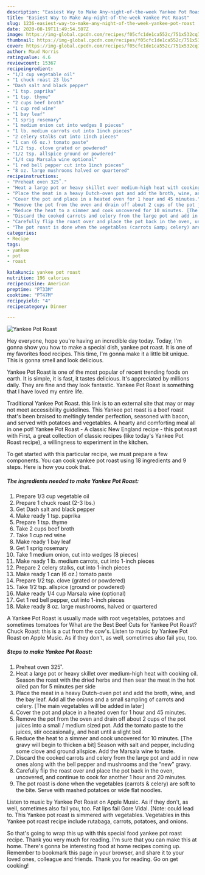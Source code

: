 ```yaml
---
description: "Easiest Way to Make Any-night-of-the-week Yankee Pot Roast"
title: "Easiest Way to Make Any-night-of-the-week Yankee Pot Roast"
slug: 1236-easiest-way-to-make-any-night-of-the-week-yankee-pot-roast
date: 2020-08-19T11:49:54.507Z
image: https://img-global.cpcdn.com/recipes/f05cfc1de1ca552c/751x532cq70/yankee-pot-roast-recipe-main-photo.jpg
thumbnail: https://img-global.cpcdn.com/recipes/f05cfc1de1ca552c/751x532cq70/yankee-pot-roast-recipe-main-photo.jpg
cover: https://img-global.cpcdn.com/recipes/f05cfc1de1ca552c/751x532cq70/yankee-pot-roast-recipe-main-photo.jpg
author: Maud Norris
ratingvalue: 4.6
reviewcount: 15367
recipeingredient:
- "1/3 cup vegetable oil"
- "1 chuck roast 23 lbs"
- "Dash salt and black pepper"
- "1 tsp. paprika"
- "1 tsp. thyme"
- "2 cups beef broth"
- "1 cup red wine"
- "1 bay leaf"
- "1 sprig rosemary"
- "1 medium onion cut into wedges 8 pieces"
- "1 lb. medium carrots cut into 1inch pieces"
- "2 celery stalks cut into 1inch pieces"
- "1 can (6 oz.) tomato paste"
- "1/2 tsp. clove grated or powdered"
- "1/2 tsp. allspice ground or powdered"
- "1/4 cup Marsala wine optional"
- "1 red bell pepper cut into 1inch pieces"
- "8 oz. large mushrooms halved or quartered"
recipeinstructions:
- "Preheat oven 325˚."
- "Heat a large pot or heavy skillet over medium-high heat with cooking oil. Season the roast with the dried herbs and then sear the meat in the hot oiled pan for 5 minutes per side"
- "Place the meat in a heavy Dutch-oven pot and add the broth, wine, and the bay leaf. Add all the onions and a small sampling of carrots and celery. [The main vegetables will be added in later]"
- "Cover the pot and place in a heated oven for 1 hour and 45 minutes."
- "Remove the pot from the oven and drain off about 2 cups of the pot juices into a small / medium sized pot. Add the tomato paste to the juices, stir occasionally, and heat until a slight boil."
- "Reduce the heat to a simmer and cook uncovered for 10 minutes. [The gravy will begin to thicken a bit] Season with salt and pepper, including some clove and ground allspice. Add the Marsala wine to taste."
- "Discard the cooked carrots and celery from the large pot and add in new ones along with the bell pepper and mushrooms and the “new” gravy."
- "Carefully flip the roast over and place the pot back in the oven, uncovered, and continue to cook for another 1 hour and 20 minutes."
- "The pot roast is done when the vegetables (carrots &amp; celery) are soft to the bite. Serve with mashed potatoes or wide flat noodles."
categories:
- Recipe
tags:
- yankee
- pot
- roast

katakunci: yankee pot roast 
nutrition: 196 calories
recipecuisine: American
preptime: "PT33M"
cooktime: "PT47M"
recipeyield: "4"
recipecategory: Dinner

---
```



![Yankee Pot Roast](https://img-global.cpcdn.com/recipes/f05cfc1de1ca552c/751x532cq70/yankee-pot-roast-recipe-main-photo.jpg)

Hey everyone, hope you're having an incredible day today. Today, I'm gonna show you how to make a special dish, yankee pot roast. It is one of my favorites food recipes. This time, I'm gonna make it a little bit unique. This is gonna smell and look delicious.

Yankee Pot Roast is one of the most popular of recent trending foods on earth. It is simple, it is fast, it tastes delicious. It's appreciated by millions daily. They are fine and they look fantastic. Yankee Pot Roast is something that I have loved my entire life.

Traditional Yankee Pot Roast. this link is to an external site that may or may not meet accessibility guidelines. This Yankee pot roast is a beef roast that&#39;s been braised to meltingly tender perfection, seasoned with bacon, and served with potatoes and vegetables. A hearty and comforting meal all in one pot! Yankee Pot Roast - A classic New England recipe - this pot roast with First, a great collection of classic recipes (like today&#39;s Yankee Pot Roast recipe), a willingness to experiment in the kitchen.


To get started with this particular recipe, we must prepare a few components. You can cook yankee pot roast using 18 ingredients and 9 steps. Here is how you cook that.

<!--inarticleads1-->

##### The ingredients needed to make Yankee Pot Roast:

1. Prepare 1/3 cup vegetable oil
1. Prepare 1 chuck roast (2-3 lbs.)
1. Get Dash salt and black pepper
1. Make ready 1 tsp. paprika
1. Prepare 1 tsp. thyme
1. Take 2 cups beef broth
1. Take 1 cup red wine
1. Make ready 1 bay leaf
1. Get 1 sprig rosemary
1. Take 1 medium onion, cut into wedges (8 pieces)
1. Make ready 1 lb. medium carrots, cut into 1-inch pieces
1. Prepare 2 celery stalks, cut into 1-inch pieces
1. Make ready 1 can (6 oz.) tomato paste
1. Prepare 1/2 tsp. clove (grated or powdered)
1. Take 1/2 tsp. allspice (ground or powdered)
1. Make ready 1/4 cup Marsala wine (optional)
1. Get 1 red bell pepper, cut into 1-inch pieces
1. Make ready 8 oz. large mushrooms, halved or quartered


A Yankee Pot Roast is usually made with root vegetables, potatoes and sometimes tomatoes for What are the Best Beef Cuts for Yankee Pot Roast? Chuck Roast: this is a cut from the cow&#39;s. Listen to music by Yankee Pot Roast on Apple Music. As if they don&#39;t, as well, sometimes also fail you, too. 

<!--inarticleads2-->

##### Steps to make Yankee Pot Roast:

1. Preheat oven 325˚.
1. Heat a large pot or heavy skillet over medium-high heat with cooking oil. Season the roast with the dried herbs and then sear the meat in the hot oiled pan for 5 minutes per side
1. Place the meat in a heavy Dutch-oven pot and add the broth, wine, and the bay leaf. Add all the onions and a small sampling of carrots and celery. [The main vegetables will be added in later]
1. Cover the pot and place in a heated oven for 1 hour and 45 minutes.
1. Remove the pot from the oven and drain off about 2 cups of the pot juices into a small / medium sized pot. Add the tomato paste to the juices, stir occasionally, and heat until a slight boil.
1. Reduce the heat to a simmer and cook uncovered for 10 minutes. [The gravy will begin to thicken a bit] Season with salt and pepper, including some clove and ground allspice. Add the Marsala wine to taste.
1. Discard the cooked carrots and celery from the large pot and add in new ones along with the bell pepper and mushrooms and the “new” gravy.
1. Carefully flip the roast over and place the pot back in the oven, uncovered, and continue to cook for another 1 hour and 20 minutes.
1. The pot roast is done when the vegetables (carrots &amp; celery) are soft to the bite. Serve with mashed potatoes or wide flat noodles.


Listen to music by Yankee Pot Roast on Apple Music. As if they don&#39;t, as well, sometimes also fail you, too. Fat lips fail Gore Vidal. [Note: could lead to. This Yankee pot roast is simmered with vegetables. Vegetables in this Yankee pot roast recipe include rutabaga, carrots, potatoes, and onions. 

So that's going to wrap this up with this special food yankee pot roast recipe. Thank you very much for reading. I'm sure that you can make this at home. There's gonna be interesting food at home recipes coming up. Remember to bookmark this page in your browser, and share it to your loved ones, colleague and friends. Thank you for reading. Go on get cooking!
